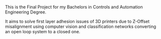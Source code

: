This is the Final Project for my Bachelors in Controls and Automation Engineering Degree. 

It aims to solve first layer adhesion issues of 3D printers due to Z-Offset misalignment using computer vision and classification networks converting an open loop system to a closed one. 
